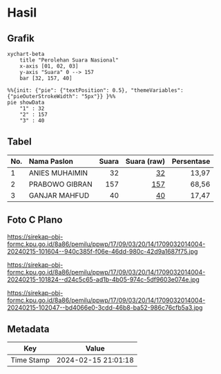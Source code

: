 # Hasil

## Grafik

```mermaid
xychart-beta
    title "Perolehan Suara Nasional"
    x-axis [01, 02, 03]
    y-axis "Suara" 0 --> 157
    bar [32, 157, 40]
```

```mermaid
%%{init: {"pie": {"textPosition": 0.5}, "themeVariables": {"pieOuterStrokeWidth": "5px"}} }%%
pie showData
    "1" : 32
    "2" : 157
    "3" : 40
```

## Tabel

| No. | Nama Paslon    | Suara | Suara (raw) | Persentase |
|:--- |:-------------- | -----:| -----------:| ----------:|
| 1   | ANIES MUHAIMIN | 32    | [32][p-1]   | 13,97      |
| 2   | PRABOWO GIBRAN | 157   | [157][p-2]  | 68,56      |
| 3   | GANJAR MAHFUD  | 40    | [40][p-3]   | 17,47      |


[p-1]: https://github.com/gigit-pemilu/pemilu-2024/blob/main/pilpres/hitung-suara/sub/17-bengkulu/sub/09-bengkulu-tengah/sub/03-pondok-kelapa/sub/2014-pondok-kelapa/sub/004-tps/sub/paslon-1.txt
[p-2]: https://github.com/gigit-pemilu/pemilu-2024/blob/main/pilpres/hitung-suara/sub/17-bengkulu/sub/09-bengkulu-tengah/sub/03-pondok-kelapa/sub/2014-pondok-kelapa/sub/004-tps/sub/paslon-2.txt
[p-3]: https://github.com/gigit-pemilu/pemilu-2024/blob/main/pilpres/hitung-suara/sub/17-bengkulu/sub/09-bengkulu-tengah/sub/03-pondok-kelapa/sub/2014-pondok-kelapa/sub/004-tps/sub/paslon-3.txt

## Foto C Plano

https://sirekap-obj-formc.kpu.go.id/8a86/pemilu/ppwp/17/09/03/20/14/1709032014004-20240215-101604--940c385f-f06e-46dd-980c-42d9a1687f75.jpg

https://sirekap-obj-formc.kpu.go.id/8a86/pemilu/ppwp/17/09/03/20/14/1709032014004-20240215-101824--d24c5c65-ad1b-4b05-974c-5df9603e074e.jpg

https://sirekap-obj-formc.kpu.go.id/8a86/pemilu/ppwp/17/09/03/20/14/1709032014004-20240215-102047--bd4066e0-3cdd-46b8-ba52-986c76cfb5a3.jpg


## Metadata

| Key        | Value               |
| ---------- | ------------------- |
| Time Stamp | 2024-02-15 21:01:18 |



